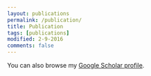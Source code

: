 ```yaml
---
layout: publications
permalink: /publication/
title: Publication
tags: [publications]
modified: 2-9-2016
comments: false
---
```


You can also browse my <a href="" target="_blank">Google Scholar profile</a>.
